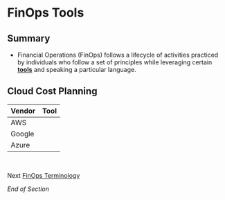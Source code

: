 # FinOps Tools

## Summary
* Financial Operations (FinOps) follows a lifecycle of activities practiced by individuals who follow a set of principles while leveraging certain [**tools**](https://www.mindmeister.com/2725174948/06-finops-tools) and speaking a particular language.


## Cloud Cost Planning 

| Vendor | Tool | 
| --- | --- | 
| AWS | |
| Google | | 
| Azure | | 
<br>

Next [FinOps Terminology](https://github.com/jamesbuckett/finops-certified-practitioner/blob/main/07-finops-terminology.md)
<br>

*End of Section*